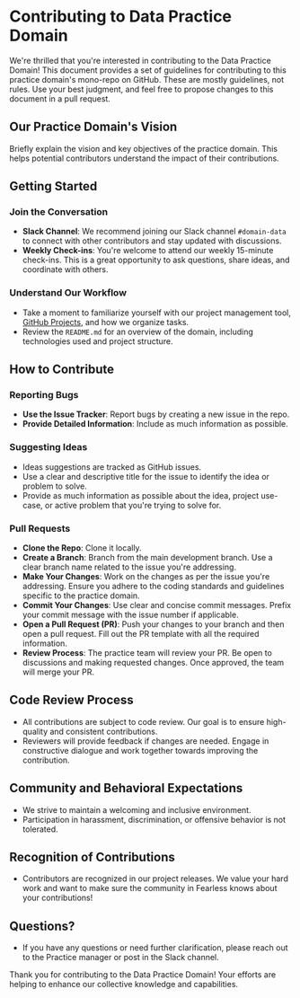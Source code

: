 # Contributing to Data Practice Domain

We're thrilled that you're interested in contributing to the Data Practice Domain! This document provides a set of guidelines for contributing to this practice domain's mono-repo on GitHub. These are mostly guidelines, not rules. Use your best judgment, and feel free to propose changes to this document in a pull request.

## Our Practice Domain's Vision

Briefly explain the vision and key objectives of the practice domain. This helps potential contributors understand the impact of their contributions.

## Getting Started

### Join the Conversation

- **Slack Channel**: We recommend joining our Slack channel `#domain-data` to connect with other contributors and stay updated with discussions.
- **Weekly Check-ins**: You're welcome to attend our weekly 15-minute check-ins. This is a great opportunity to ask questions, share ideas, and coordinate with others.

### Understand Our Workflow

- Take a moment to familiarize yourself with our project management tool, [GitHub Projects](https://github.com/orgs/FearlessSolutions/projects/14), and how we organize tasks.
- Review the `README.md` for an overview of the domain, including technologies used and project structure.

## How to Contribute

### Reporting Bugs

- **Use the Issue Tracker**: Report bugs by creating a new issue in the repo.
- **Provide Detailed Information**: Include as much information as possible. 

### Suggesting Ideas

- Ideas suggestions are tracked as GitHub issues.
- Use a clear and descriptive title for the issue to identify the idea or problem to solve.
- Provide as much information as possible about the idea, project use-case, or active problem that you're trying to solve for.

### Pull Requests

- **Clone the Repo**: Clone it locally.
- **Create a Branch**: Branch from the main development branch. Use a clear branch name related to the issue you're addressing.
- **Make Your Changes**: Work on the changes as per the issue you're addressing. Ensure you adhere to the coding standards and guidelines specific to the practice domain.
- **Commit Your Changes**: Use clear and concise commit messages. Prefix your commit message with the issue number if applicable.
- **Open a Pull Request (PR)**: Push your changes to your branch and then open a pull request. Fill out the PR template with all the required information.
- **Review Process**: The practice team will review your PR. Be open to discussions and making requested changes. Once approved, the team will merge your PR.

## Code Review Process

- All contributions are subject to code review. Our goal is to ensure high-quality and consistent contributions.
- Reviewers will provide feedback if changes are needed. Engage in constructive dialogue and work together towards improving the contribution.

## Community and Behavioral Expectations

- We strive to maintain a welcoming and inclusive environment.
- Participation in harassment, discrimination, or offensive behavior is not tolerated.

## Recognition of Contributions

- Contributors are recognized in our project releases. We value your hard work and want to make sure the community in Fearless knows about your contributions!

## Questions?

- If you have any questions or need further clarification, please reach out to the Practice manager or post in the Slack channel.

Thank you for contributing to the Data Practice Domain! Your efforts are helping to enhance our collective knowledge and capabilities.

